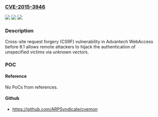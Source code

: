 ### [CVE-2015-3946](https://cve.mitre.org/cgi-bin/cvename.cgi?name=CVE-2015-3946)
![](https://img.shields.io/static/v1?label=Product&message=n%2Fa&color=blue)
![](https://img.shields.io/static/v1?label=Version&message=n%2Fa&color=blue)
![](https://img.shields.io/static/v1?label=Vulnerability&message=n%2Fa&color=brighgreen)

### Description

Cross-site request forgery (CSRF) vulnerability in Advantech WebAccess before 8.1 allows remote attackers to hijack the authentication of unspecified victims via unknown vectors.

### POC

#### Reference
No PoCs from references.

#### Github
- https://github.com/ARPSyndicate/cvemon

